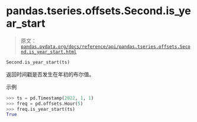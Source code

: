 # pandas.tseries.offsets.Second.is_year_start

> 原文：[`pandas.pydata.org/docs/reference/api/pandas.tseries.offsets.Second.is_year_start.html`](https://pandas.pydata.org/docs/reference/api/pandas.tseries.offsets.Second.is_year_start.html)

```py
Second.is_year_start(ts)
```

返回时间戳是否发生在年初的布尔值。

示例

```py
>>> ts = pd.Timestamp(2022, 1, 1)
>>> freq = pd.offsets.Hour(5)
>>> freq.is_year_start(ts)
True 
```
